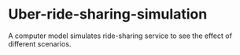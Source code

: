 # Uber-ride-sharing-simulation
A computer model simulates ride-sharing service to see the effect of different scenarios.
